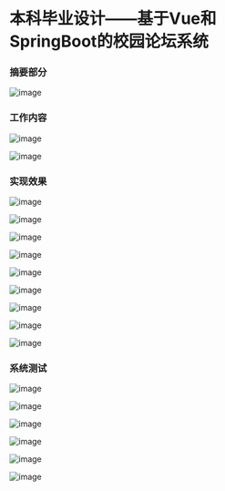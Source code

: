 <h1>本科毕业设计——基于Vue和SpringBoot的校园论坛系统</h1>
<h3>摘要部分</h3>

![image](https://github.com/hbaiqiao/ForumSystem/assets/79921484/2e7894b9-4a12-4a16-badf-3004c850c15b)

<h3>工作内容</h3>

![image](https://github.com/hbaiqiao/ForumSystem/assets/79921484/16bea6f2-f166-4059-a32a-2365950ca212)

![image](https://github.com/hbaiqiao/ForumSystem/assets/79921484/ac2bfc5b-25f3-4a8e-859f-692b98983c8d)

<h3>实现效果</h3>

![image](https://github.com/hbaiqiao/ForumSystem/assets/79921484/3f2c4972-3a1a-44dd-9265-a562e00ccc23)

![image](https://github.com/hbaiqiao/ForumSystem/assets/79921484/4ffefda2-fced-4829-8b8e-7d81f606e12c)

![image](https://github.com/hbaiqiao/ForumSystem/assets/79921484/5807394e-8034-4dac-8dd5-5599a45fdf9a)

![image](https://github.com/hbaiqiao/ForumSystem/assets/79921484/195f0905-cfb5-43aa-9595-230de4efeacf)

![image](https://github.com/hbaiqiao/ForumSystem/assets/79921484/bac5c87a-244b-42a9-8e55-fda1ae686ba7)

![image](https://github.com/hbaiqiao/ForumSystem/assets/79921484/c65dbdb2-efa2-4d43-9c63-2c4cd539e03c)

![image](https://github.com/hbaiqiao/ForumSystem/assets/79921484/1c0d69c8-15f9-4d7c-9f2e-dda1ee12f0b7)

![image](https://github.com/hbaiqiao/ForumSystem/assets/79921484/5347152c-6b57-4447-a201-057ae149ffe1)

![image](https://github.com/hbaiqiao/ForumSystem/assets/79921484/ebe80ba6-3cc8-4f60-be7e-72a6b8a58bdb)

<h3>系统测试</h3>

![image](https://github.com/hbaiqiao/ForumSystem/assets/79921484/6f8d904a-082d-4216-af41-8a64408cd3be)

![image](https://github.com/hbaiqiao/ForumSystem/assets/79921484/8d1132c4-c3ca-4c34-88bd-3dd0d3245ec8)

![image](https://github.com/hbaiqiao/ForumSystem/assets/79921484/c81ca490-5bad-46f2-9937-ad7279a63264)

![image](https://github.com/hbaiqiao/ForumSystem/assets/79921484/6650dd20-f28f-496c-ad84-464a0cc8f1b8)

![image](https://github.com/hbaiqiao/ForumSystem/assets/79921484/ca368e3e-f13b-41ca-9072-5eea456927f5)

![image](https://github.com/hbaiqiao/ForumSystem/assets/79921484/6dc2f698-9d8d-43e2-8be9-bc22594e6859)
